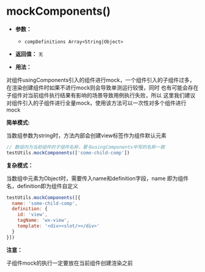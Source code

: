 # mockComponents()

- **参数：**

    - `compDefinitions Array<String|Object>`

- **返回值：** `无`

- **用法：**

对组件usingComponents引入的组件进行mock，一个组件引入的子组件过多，在渲染创建组件时如果不进行mock则会导致单测运行较慢，同时
也有可能会存在子组件对当前组件执行结果有影响的场景导致用例执行失败，所以 这里我们建议对组件引入的子组件进行全量mock，使用该方法可以一次性对多个组件进行mock


**简单模式:**

当数组参数为string时，方法内部会创建view标签作为组件默认元素

```js
// 数组内为当前组件的子组件名称，要与usingComponents中写的名称一致
testUtils.mockComponents(['some-child-comp'])
```

**复杂模式：**

当数组中元素为Object时，需要传入name和definition字段，name 即为组件名，definition即为组件自定义

```js
testUtils.mockComponents([{
  name: 'some-child-comp',
  definition: {
    id: 'view',
    tagName: 'wx-view',
    template: '<div><slot/></div>'
  }
}])
```
**注意：**

子组件mock的执行一定要放在当前组件创建渲染之前
